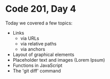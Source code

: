 # Code 201, Day 4

Today we covered a few topics:
* Links
  * via URLs
  * via relative paths
  * via anchors
* Layout of graphical elements
* Placeholder text and images (Lorem Ipsum)
* Functions in JavaScript
* The 'git diff' command
